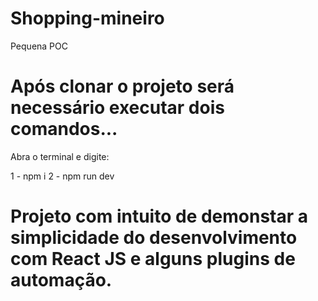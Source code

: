 # Shopping-mineiro
Pequena POC


# Após clonar o projeto será necessário executar dois comandos...
Abra o terminal e digite: 

1 - npm i
2 - npm run dev
                          
# Projeto com intuito de demonstar a simplicidade do desenvolvimento com React JS e alguns plugins de automação.
